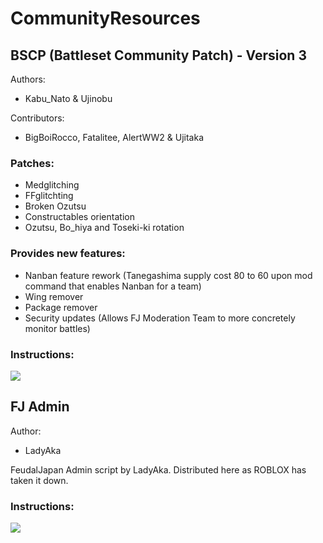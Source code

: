 # CommunityResources

## BSCP (Battleset Community Patch) - Version 3
Authors:
- Kabu_Nato & Ujinobu

Contributors: 
- BigBoiRocco, Fatalitee, AlertWW2 & Ujitaka
### Patches:
* Medglitching
* FFglitchting
* Broken Ozutsu
* Constructables orientation
* Ozutsu, Bo_hiya and Toseki-ki rotation
### Provides new features:
* Nanban feature rework (Tanegashima supply cost 80 to 60 upon mod command that enables Nanban for a team)
* Wing remover
* Package remover
* Security updates (Allows FJ Moderation Team to more concretely monitor battles)
### Instructions:
<img src="https://i.imgur.com/ee92HkZ.png">

## FJ Admin
Author:
- LadyAka

FeudalJapan Admin script by LadyAka. Distributed here as ROBLOX has taken it down.
### Instructions:
<img src="https://i.imgur.com/IRNfy3U.png">
